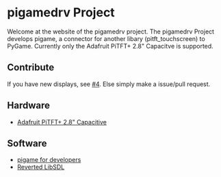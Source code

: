 # pigamedrv Project
Welcome at the website of the pigamedrv project. The pigamedrv Project develops pigame, a connector for another libary (pitft_touchscreen) to PyGame. Currently only the Adafruit PiTFT+ 2.8" Capacitve is supported.
## Contribute
If you have new displays, see [#4](https://github.com/pigamedrv/pigame/issues/4). Else simply make a issue/pull request.
## Hardware

  * [Adafruit PiTFT+ 2.8" Capacitive](https://pigamedrv.github.io/technical_details/adafruit_pitft-plus_2-8_capacitive)

## Software

  * [pigame for developers](https://pigamedrv.github.io/devdocs/)
  * [Reverted LibSDL](https://pigamedrv.github.io/technical_details/reverted_sdl_libary)

